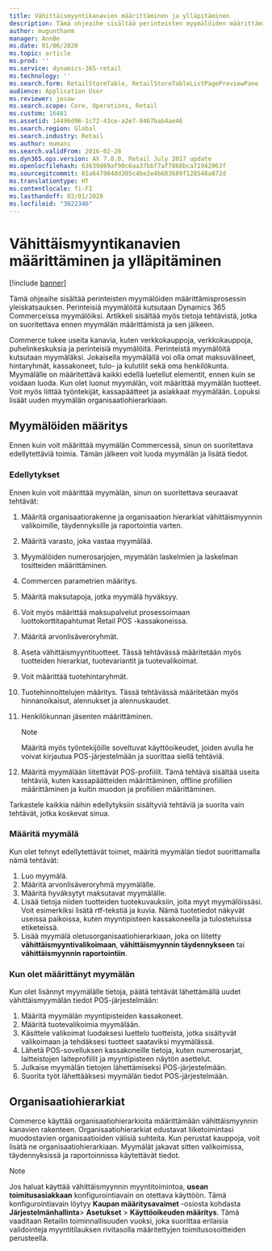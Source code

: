 ```yaml
---
title: Vähittäismyyntikanavien määrittäminen ja ylläpitäminen
description: Tämä ohjeaihe sisältää perinteisten myymälöiden määrittämisprosessin yleiskatsauksen. Perinteisiä myymälöitä kutsutaan Dynamics 365 Commerceissa myymälöiksi. Artikkeli sisältää myös tietoja tehtävistä, jotka on suoritettava ennen myymälän määrittämistä ja sen jälkeen.
author: mugunthanm
manager: AnnBe
ms.date: 01/06/2020
ms.topic: article
ms.prod: ''
ms.service: dynamics-365-retail
ms.technology: ''
ms.search.form: RetailStoreTable, RetailStoreTableListPagePreviewPane
audience: Application User
ms.reviewer: josaw
ms.search.scope: Core, Operations, Retail
ms.custom: 16481
ms.assetid: 14496d96-1c72-43ce-a2e7-8467bab4ae46
ms.search.region: Global
ms.search.industry: Retail
ms.author: mumani
ms.search.validFrom: 2016-02-28
ms.dyn365.ops.version: AX 7.0.0, Retail July 2017 update
ms.openlocfilehash: 63639d69af90c6aa37bbf7af7868bca71942063f
ms.sourcegitcommit: 81a647904dd305c4be2e4b683689f128548a872d
ms.translationtype: HT
ms.contentlocale: fi-FI
ms.lasthandoff: 02/01/2020
ms.locfileid: "3022346"
---
```

# <a name="define-and-maintain-retail-channels"></a>Vähittäismyyntikanavien määrittäminen ja ylläpitäminen

[!include [banner](includes/banner.md)]

Tämä ohjeaihe sisältää perinteisten myymälöiden määrittämisprosessin yleiskatsauksen. Perinteisiä myymälöitä kutsutaan Dynamics 365 Commerceissa myymälöiksi. Artikkeli sisältää myös tietoja tehtävistä, jotka on suoritettava ennen myymälän määrittämistä ja sen jälkeen.

Commerce tukee useita kanavia, kuten verkkokauppoja, verkkokauppoja, puhelinkeskuksia ja perinteisiä myymälöitä. Perinteistä myymälöitä kutsutaan myymäläksi. Jokaisella myymälällä voi olla omat maksuvälineet, hintaryhmät, kassakoneet, tulo- ja kulutilit sekä oma henkilökunta. Myymälälle on määritettävä kaikki edellä luetellut elementit, ennen kuin se voidaan luoda. Kun olet luonut myymälän, voit määrittää myymälän tuotteet. Voit myös liittää työntekijät, kassapäätteet ja asiakkaat myymälään. Lopuksi lisäät uuden myymälän organisaatiohierarkiaan.

## <a name="setting-up-stores"></a>Myymälöiden määritys

Ennen kuin voit määrittää myymälän Commercessä, sinun on suoritettava edellytettäviä toimia. Tämän jälkeen voit luoda myymälän ja lisätä tiedot.

### <a name="prerequisites"></a>Edellytykset

Ennen kuin voit määrittää myymälän, sinun on suoritettava seuraavat tehtävät:

1. Määritä organisaatiorakenne ja organisaation hierarkiat vähittäismyynnin valikoimille, täydennyksille ja raportointia varten.
2. Määritä varasto, joka vastaa myymälää.
3. Myymälöiden numerosarjojen, myymälän laskelmien ja laskelman tositteiden määrittäminen.
4. Commercen parametrien määritys.
5. Määritä maksutapoja, jotka myymälä hyväksyy.
6. Voit myös määrittää maksupalvelut prosessoimaan luottokorttitapahtumat Retail POS -kassakoneissa.
7. Määritä arvonlisäveroryhmät.
8. Aseta vähittäismyyntituotteet. Tässä tehtävässä määritetään myös tuotteiden hierarkiat, tuotevariantit ja tuotevalikoimat.
9. Voit määrittää tuotehintaryhmät.
10. Tuotehinnoittelujen määritys. Tässä tehtävässä määritetään myös hinnanoikaisut, alennukset ja alennuskaudet.
11. Henkilökunnan jäsenten määrittäminen.

    > [!NOTE]
    > Määritä myös työntekijöille soveltuvat käyttöoikeudet, joiden avulla he voivat kirjautua POS-järjestelmään ja suorittaa siellä tehtäviä.

12. Määritä myymälään liitettävät POS-profiilit. Tämä tehtävä sisältää useita tehtäviä, kuten kassapäätteiden määrittäminen, offline profiilien määrittäminen ja kuitin muodon ja profiilien määrittäminen.

Tarkastele kaikkia näihin edellytyksiin sisältyviä tehtäviä ja suorita vain tehtävät, jotka koskevat sinua.

### <a name="set-up-a-store"></a>Määritä myymälä

Kun olet tehnyt edellytettävät toimet, määritä myymälän tiedot suorittamalla nämä tehtävät:

1. Luo myymälä.
2. Määritä arvonlisäveroryhmä myymälälle.
3. Määritä hyväksytyt maksutavat myymälälle.
4. Lisää tietoja niiden tuotteiden tuotekuvauksiin, joita myyt myymälöissäsi. Voit esimerkiksi lisätä rtf-tekstiä ja kuvia. Nämä tuotetiedot näkyvät useissa paikoissa, kuten myyntipisteen kassakoneella ja tulostetuissa etiketeissä.
5. Lisää myymälä oletusorganisaatiohierarkiaan, joka on liitetty **vähittäismyyntivalikoimaan**, **vähittäismyynnin täydennykseen** tai **vähittäismyynnin raportointiin**.

### <a name="after-you-set-up-a-store"></a>Kun olet määrittänyt myymälän

Kun olet lisännyt myymälälle tietoja, päätä tehtävät lähettämällä uudet vähittäismyymälän tiedot POS-järjestelmään:

1. Määritä myymälän myyntipisteiden kassakoneet.
2. Määritä tuotevalikoimia myymälään.
3. Käsittele valikoimat luodaksesi luettelo tuotteista, jotka sisältyvät valikoimaan ja tehdäksesi tuotteet saataviksi myymälässä.
4. Lähetä POS-sovelluksen kassakoneille tietoja, kuten numerosarjat, laitteistojen laiteprofiilit ja myyntipisteen näytön asettelut.
5. Julkaise myymälän tietojen lähettämiseksi POS-järjestelmään.
6. Suorita työt lähettääksesi myymälän tiedot POS-järjestelmään.

## <a name="organization-hierarchies"></a>Organisaatiohierarkiat

Commerce käyttää organisaatiohierarkioita määrittämään vähittäismyynnin kanavien rakenteen. Organisaatiohierarkiat edustavat liiketoimintasi muodostavien organisaatioiden välisiä suhteita. Kun perustat kauppoja, voit lisätä ne organisaatiohierarkiaan. Myymälät jakavat sitten valikoimissa, täydennyksissä ja raportoinnissa käytettävät tiedot.

> [!NOTE]
> Jos haluat käyttää vähittäismyynnin myyntitoimintoa, **usean toimitusasiakkaan** konfigurointiavain on otettava käyttöön. Tämä konfigurointiavain löytyy **Kaupan määritysavaimet** -osiosta kohdasta **Järjestelmänhallinta**\> **Asetukset** \> **Käyttöoikeuden määritys**. Tämä vaaditaan Retailin toiminnallisuuden vuoksi, joka suorittaa erilaisia validointeja myyntitilauksen rivitasolla määritettyjen toimitusosoitteiden perusteella.

